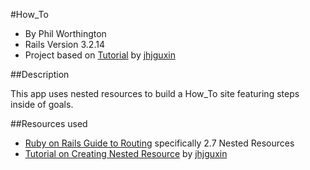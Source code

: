 #How_To

* By Phil Worthington
* Rails Version 3.2.14
* Project based on [Tutorial][2] by [jhjguxin](https://gist.github.com/jhjguxin)

##Description

This app uses nested resources to build a How_To site featuring steps inside of goals.


##Resources used
* [Ruby on Rails Guide to Routing][1] specifically 2.7 Nested Resources
* [Tutorial on Creating Nested Resource][2] by [jhjguxin](https://gist.github.com/jhjguxin)

[1]: http://guides.rubyonrails.org/v3.2.13/routing.html
[2]: https://gist.github.com/jhjguxin/3074080
